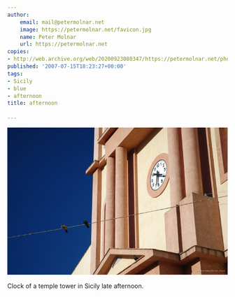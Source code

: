 ```yaml
---
author:
    email: mail@petermolnar.net
    image: https://petermolnar.net/favicon.jpg
    name: Peter Molnar
    url: https://petermolnar.net
copies:
- http://web.archive.org/web/20200923080347/https://petermolnar.net/photo/afternoon/
published: '2007-07-15T18:23:27+00:00'
tags:
- Sicily
- blue
- afternoon
title: afternoon

---
```


![](./afternoon.jpg)

Clock of a temple tower in Sicily late afternoon.